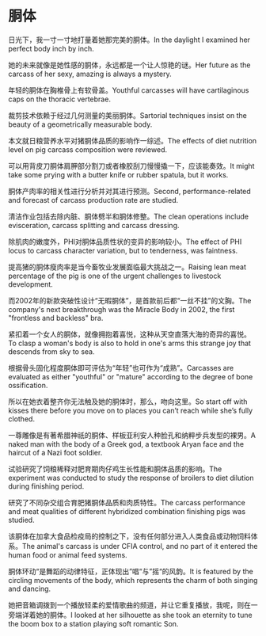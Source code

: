 # 胴体

<p><span class="chinese">日光下，我一寸一寸地打量着她那完美的胴体。</span><span class="english">In the daylight I examined her perfect body inch by inch.</span></p>

<p><span class="chinese">她的未来就像是她性感的胴体，永远都是一个让人惊艳的谜。</span><span class="english">Her future as the carcass of her sexy, amazing is always a mystery.</span></p>

<p><span class="chinese">年轻的胴体在胸椎骨上有软骨盖。</span><span class="english">Youthful carcasses will have cartilaginous caps on the thoracic vertebrae.</span></p>

<p><span class="chinese">裁剪技术依赖于经过几何测量的美丽胴体。</span><span class="english">Sartorial techniques insist on the beauty of a geometrically measurable body.</span></p>

<p><span class="chinese">本文就日粮营养水平对猪胴体品质的影响作一综述。</span><span class="english">The effects of diet nutrition level on pig carcass composition were reviewed.</span></p>

<p><span class="chinese">可以用背皮刀胴体肩胛部分割刀或者橡胶刮刀慢慢撬一下，应该能奏效。</span><span class="english">It might take some prying with a butter knife or rubber spatula, but it works.</span></p>

<p><span class="chinese">胴体产肉率的相关性进行分析并对其进行预测。</span><span class="english">Second, performance-related and forecast of carcass production rate are studied.</span></p>

<p><span class="chinese">清洁作业包括去除内脏、胴体劈半和胴体修整。</span><span class="english">The clean operations include evisceration, carcass splitting and carcass dressing.</span></p>

<p><span class="chinese">除肌肉的嫩度外，PHI对胴体品质性状的变异的影响较小。</span><span class="english">The effect of PHI locus to carcass character variation, but to tenderness, was faintness.</span></p>

<p><span class="chinese">提高猪的胴体瘦肉率是当今畜牧业发展面临最大挑战之一。</span><span class="english">Raising lean meat percentage of the pig is one of the urgent challenges to livestock development.</span></p>

<p><span class="chinese">而2002年的新款突破性设计“无暇胴体”，是首款前后都“一丝不挂”的文胸。</span><span class="english">The company's next breakthrough was the Miracle Body in 2002, the first "frontless and backless" bra.</span></p>

<p><span class="chinese">紧扣着一个女人的胴体，就像拥抱着喜悦，这种从天空直落大海的奇异的喜悦。</span><span class="english">To clasp a woman's body is also to hold in one's arms this strange joy that descends from sky to sea.</span></p>

<p><span class="chinese">根据骨头固化程度胴体即可评估为“年轻”也可作为“成熟”。</span><span class="english">Carcasses are evaluated as either "youthful" or "mature" according to the degree of bone ossification.</span></p>

<p><span class="chinese">所以在她衣着整齐你无法触及她的胴体时，那么，吻向这里。</span><span class="english">So start off with kisses there before you move on to places you can’t reach while she’s fully clothed.</span></p>

<p><span class="chinese">一尊雕像是有著希腊神祇的胴体、样板亚利安人种脸孔和纳粹步兵发型的裸男。</span><span class="english">A naked man with the body of a Greek god, a textbook Aryan face and the haircut of a Nazi foot soldier.</span></p>

<p><span class="chinese">试验研究了饲粮稀释对肥育期肉仔鸡生长性能和胴体品质的影响。</span><span class="english">The experiment was conducted to study the response of broilers to diet dilution during finishing period.</span></p>

<p><span class="chinese">研究了不同杂交组合育肥猪胴体品质和肉质特性。</span><span class="english">The carcass performance and meat qualities of different hybridized combination finishing pigs was studied.</span></p>

<p><span class="chinese">该胴体在加拿大食品检疫局的控制之下，没有任何部分进入人类食品或动物饲料体系。</span><span class="english">The animal's carcass is under CFIA control, and no part of it entered the human food or animal feed systems.</span></p>

<p><span class="chinese">胴体环动“是舞蹈的动律特征，正体现出”唱“与”摇“的风韵。</span><span class="english">It is featured by the circling movements of the body, which represents the charm of both singing and dancing.</span></p>

<p><span class="chinese">她把音箱调拨到一个播放轻柔的爱情歌曲的频道，并让它重复播放，我呢，则在一旁端详着她的胴体。</span><span class="english">I looked at her silhouette as she took an eternity to tune the boom box to a station playing soft romantic Son.</span></p>

